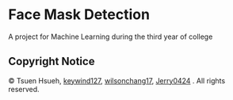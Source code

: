 # Face Mask Detection
A project for Machine Learning during the third year of college  

## Copyright Notice
© Tsuen Hsueh, [keywind127](https://github.com/keywind127), [wilsonchang17](https://github.com/wilsonchang17?), [Jerry0424](https://github.com/Jerry0424) . All rights reserved.
